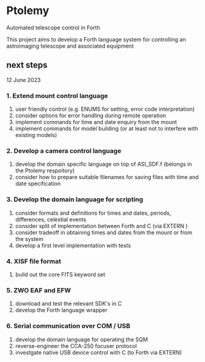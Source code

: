 # Ptolemy
Automated telescope control in Forth

This project aims to develop a Forth language system for controlling an astroimaging telescope and associated equipment 

## next steps
12 June 2023

### 1. Extend mount control language
1. user friendly control (e.g. ENUMS for setting, error code interpretation)
2. consider options for error handling during remote operation
3. implement commands for time and date enquiry from the mount
4. implement commands for model building (or at least not to interfere with existing models)

### 2. Develop a camera control language
1. develop the domain specific language on top of ASI_SDF.f (belongs in the Ptolemy respoitory)
2. consider how to prepare suitable filenames for saving files with time and date specification

### 3. Develop the domain language for scripting
1. consider formats and definitions for times and dates, periods, differences, celestial events
2. consider split of implementation between Forth and C (via EXTERN )
3. consider tradeoff in obtaining times and dates from the mount or from the system
4. develop a first level implementation with tests

### 4. XISF file format
1. build out the core FITS keyword set

### 5. ZWO EAF and EFW
1. download and test the relevant SDK's in C
2. develop the Forth language wrapper

### 6. Serial communication over COM / USB
1. develop the domain language for operating the SQM
2. reverse-engineer the CCA-250 focuser protocol
3. investgate native USB device control with C (to Forth via EXTERN)
